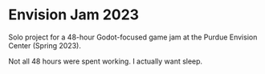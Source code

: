 # Envision Jam 2023
Solo project for a 48-hour Godot-focused game jam at the Purdue Envision Center (Spring 2023).

Not all 48 hours were spent working. I actually want sleep.
